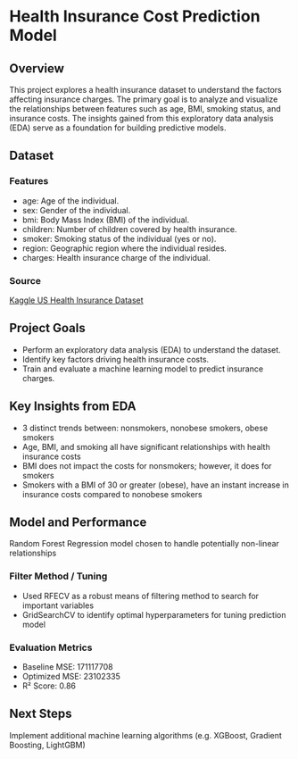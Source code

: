 # Health Insurance Cost Prediction Model

## Overview
This project explores a health insurance dataset to understand the factors affecting insurance charges. The primary goal is to analyze and visualize the relationships between features such as age, BMI, smoking status, and insurance costs. The insights gained from this exploratory data analysis (EDA) serve as a foundation for building predictive models.

## Dataset
### Features
- age: Age of the individual.
- sex: Gender of the individual.
- bmi: Body Mass Index (BMI) of the individual.
- children: Number of children covered by health insurance.
- smoker: Smoking status of the individual (yes or no).
- region: Geographic region where the individual resides.
- charges: Health insurance charge of the individual.
### Source 
[Kaggle US Health Insurance Dataset](https://www.kaggle.com/datasets/teertha/ushealthinsurancedataset)

## Project Goals
- Perform an exploratory data analysis (EDA) to understand the dataset.
- Identify key factors driving health insurance costs.
- Train and evaluate a machine learning model to predict insurance charges.

## Key Insights from EDA
- 3 distinct trends between: nonsmokers, nonobese smokers, obese smokers
- Age, BMI, and smoking all have significant relationships with health insurance costs
- BMI does not impact the costs for nonsmokers; however, it does for smokers
- Smokers with a BMI of 30 or greater (obese), have an instant increase in insurance costs compared to nonobese smokers

## Model and Performance
Random Forest Regression model chosen to handle potentially non-linear relationships 
### Filter Method / Tuning
- Used RFECV as a robust means of filtering method to search for important variables
- GridSearchCV to identify optimal hyperparameters for tuning prediction model 
### Evaluation Metrics
- Baseline MSE: 171117708
- Optimized MSE: 23102335
- R² Score: 0.86

## Next Steps
Implement additional machine learning algorithms (e.g. XGBoost, Gradient Boosting, LightGBM)
